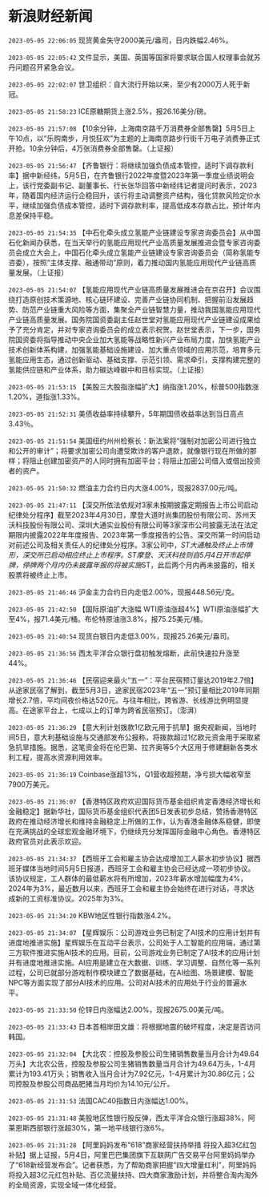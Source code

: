 # 新浪财经新闻
`2023-05-05 22:06:05` 现货黄金失守2000美元/盎司，日内跌幅2.46%。

`2023-05-05 22:05:42` 文件显示，美国、英国等国家将要求联合国人权理事会就苏丹问题召开紧急会议。

`2023-05-05 22:02:07` 世卫组织：自大流行开始以来，至少有2000万人死于新冠。

`2023-05-05 21:58:23` ICE原糖期货上涨2.5%，报26.16美分/磅。

`2023-05-05 21:57:08` 【10余分钟，上海南京路千万消费券全部售罄】5月5日上午10点，以“乐购南步，月悦狂欢”为主题的上海南京路步行街千万电子消费券正式开抢。10余分钟后，4万张消费券全部售罄。（上证报）

`2023-05-05 21:56:47` 【齐鲁银行：将继续加强负债成本管控，适时下调存款利率】据中新经纬，5月5日，在齐鲁银行2022年度暨2023年第一季度业绩说明会上，该行党委副书记、副董事长、行长张华回答中新经纬记者提问时表示，2023年，随着国内经济运行企稳回升，该行将主动调整资产结构，强化贷款风险定价水平，继续加强负债成本管控，适时下调存款利率，提高低成本存款占比，预计年内息差保持平稳。

`2023-05-05 21:54:35` 【中石化牵头成立氢能产业链建设专家咨询委员会】从中国石化新闻办获悉，在当天举行的氢能应用现代产业高质量发展推进会暨专家咨询委员会成立大会上，中国石化牵头成立氢能产业链建设专家咨询委员会（简称氢能专咨委），按照“主体支撑、融通带动”原则，着力推动国内氢能应用现代产业链高质量发展。（上证报）

`2023-05-05 21:54:07` 【氢能应用现代产业链高质量发展推进会在京召开】会议围绕打造原创技术策源地、核心链环建设、完善产业链协同机制、把握前沿发展趋势、防范产业链重大风险等方面，集聚全产业链智慧力量，推动我国氢能应用现代产业链高质量发展。国务院国资委副主任赵世堂对氢能应用现代产业链建设成果给予了充分肯定，并对专家咨询委员会的成立表示祝贺。赵世堂表示，下一步，国务院国资委将指导推动中央企业加大氢能等战略性新兴产业布局力度，加快氢能产业技术创新体系构建，加强氢能基础设施建设、加大重点领域的应用示范，培育多元氢能应用生态，通过创新驱动、基础支撑、示范引领、需求牵引，支撑构建完整的氢能供应链和产业体系，助力碳达峰碳中和目标实现。（上证报）

`2023-05-05 21:53:15` 【美股三大股指涨幅扩大】纳指涨1.20%，标普500指数涨1.20%，道指涨1.33%。

`2023-05-05 21:52:31` 美债收益率持续攀升，5年期国债收益率达到当日高点3.43％。

`2023-05-05 21:51:54` 美国纽约州州检察长：新法案将“强制对加密公司进行独立和公开的审计”；将要求加密公司向遭受欺诈的客户退款，就像银行现在所做的那样；将阻止创建加密资产的人同时拥有加密平台；将阻止加密公司借入或借出投资者的资产。

`2023-05-05 21:50:32` 燃油主力合约日内大涨4.00%，现报2837.00元/吨。

`2023-05-05 21:47:11`   【深交所依法依规对3家未按期披露定期报告上市公司启动纪律处分程序】截至2023年4月30日，摩登大道时尚集团股份有限公司、苏州天沃科技股份有限公司、深圳大通实业股份有限公司等3家深市公司披露无法在法定期限内披露2022年年度报告、2023年第一季度报告的公告。深交所第一时间启动对前述公司及相关责任人的纪律处分程序。3家公司中，*ST大通触及终止上市情形，深交所已启动相应终止上市程序。ST摩登、天沃科技则自5月4日开市起停牌，停牌两个月内仍未披露年报的将被实施*ST，此后两个月内再未披露的，相关股票将被终止上市。

`2023-05-05 21:46:46` 沪金主力合约日内走低2.00%，现报448.56元/克。

`2023-05-05 21:42:50`   【国际原油扩大涨幅 WTI原油涨超4%】WTI原油涨幅扩大至4%，报71.4美元/桶。布伦特原油涨3.8%，报75.25美元/桶。

`2023-05-05 21:40:54` 现货白银日内走低3.00%，现报25.26美元/盎司。

`2023-05-05 21:36:56` 西太平洋合众银行盘初触发熔断，此前快速拉升涨至44%。

`2023-05-05 21:36:46` 【民宿迎来最火“五一”：平台民宿预订量达2019年2.7倍】从途家民宿了解到，截至5月3日，途家民宿2023年“五一”预订量相比2019年同期增长2.7倍，平均间夜价格达520元。与往年相比，跨省游、长线游比例明显提高。在途家平台上，七成以上的订单为跨省民宿预订。（澎湃）

`2023-05-05 21:36:29` 【意大利计划拨款1亿欧元用于抗旱】据央视新闻，当地时间5日，意大利基础设施与交通部发布公报称，将拨款超过1亿欧元资金用于采取紧急抗旱措施。据悉，这笔资金将在伦巴第、拉齐奥等5个大区用于修建翻新各类水利工程，提高水资源利用效率。

`2023-05-05 21:36:19` Coinbase涨超13%，Q1营收超预期，净亏损大幅收窄至7900万美元。

`2023-05-05 21:36:07` 【香港特区政府欢迎国际货币基金组织肯定香港经济增长和金融稳定】据新华社，国际货币基金组织代表团5日发表初步总结，赞扬香港特区政府在推动经济增长和维持金融稳定上所做的工作，认为香港金融体系稳健，即使在充满挑战的全球宏观金融环境下，仍继续充分发挥国际金融中心角色。香港特区政府官员对此表示欢迎。

`2023-05-05 21:34:37` 【西班牙工会和雇主协会达成增加工人薪水初步协议】据西班牙媒体当地时间5月5日报道，西班牙工会和雇主协会已经达成一项初步协议。该协议规定，工人群体的最低薪水将有所增加，2023年薪水增加幅度为4%，2024年为3%，最近数月以来，西班牙工会和雇主协会始终在进行对话，寻求达成新的工资标准协议。2025年为3%。

`2023-05-05 21:34:20` KBW地区性银行指数涨4.2%。

`2023-05-05 21:34:07` 【星辉娱乐：公司游戏业务已制定了AI技术的应用计划并有进度地推进实施】星辉娱乐在互动平台表示，公司处于人工智能的应用端，通过第三方软件推进实施AI技术的应用。目前，公司游戏业务已制定了AI技术的应用计划并有进度地推进实施。AI应用是建立在大数据、训练、学习调整、自然化等一系列过程，公司已就部分游戏制作模块建立了数据基础，在AI绘图、场景建模、智能NPC等方面实现了部分AI技术的应用。公司对AI技术的应用处于行业的普遍水平。

`2023-05-05 21:33:50` 伦锌日内涨幅达2.00%，现报2675.00美元/吨。

`2023-05-05 21:33:43` 日本首相岸田文雄：将根据地震的破坏程度，决定是否访问韩国。

`2023-05-05 21:32:04` 【大北农：控股及参股公司生猪销售数量当月合计为49.64万头】大北农公告，控股及参股公司生猪销售数量当月合计为49.64万头，1-4月累计为193.41万头；销售收入当月合计为7.92亿元，1-4月累计为30.86亿元；公司控股及参股公司商品肥猪当月均价为14.10元/公斤。

`2023-05-05 21:31:53` 法国CAC40指数日内涨幅达1.00%。

`2023-05-05 21:31:48` 美股地区性银行股反弹，西太平洋合众银行涨超38%，阿莱恩斯西部银行涨超30%，第一地平线银行涨6%。

`2023-05-05 21:31:28` 【阿里妈妈发布“618”商家经营扶持举措 将投入超3亿红包补贴】据上证报，5月4日，阿里巴巴集团旗下互联网广告交易平台阿里妈妈举办了“618新经营发布会”。记者获悉，为了帮助商家把握“四大增量红利”，阿里妈妈将投入超3亿元红包补贴、百亿流量扶持、四大商家激励计划，并将整合淘内淘外的全局资源，实现全域一体化经营。

